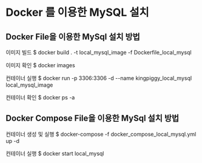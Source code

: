 # Docker 를 이용한 MySQL 설치

## Docker File을 이용한 MySql 설치 방법

이미지 빌드
$ docker build . -t local_mysql_image -f Dockerfile_local_mysql

이미지 확인
$ docker images

컨테이너 실행
$ docker run -p 3306:3306 -d --name kingpiggy_local_mysql local_mysql_image

컨테이너 확인
$ docker ps -a

## Docker Compose File을 이용한 MySql 설치 방법

컨테이너 생성 및 실행
$ docker-compose -f docker_compose_local_mysql.yml up -d

컨테이너 실행
$ docker start local_mysql
